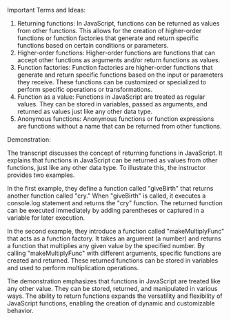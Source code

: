 Important Terms and Ideas:

1. Returning functions: In JavaScript, functions can be returned as values from other functions. This allows for the creation of higher-order functions or function factories that generate and return specific functions based on certain conditions or parameters.
2. Higher-order functions: Higher-order functions are functions that can accept other functions as arguments and/or return functions as values.
3. Function factories: Function factories are higher-order functions that generate and return specific functions based on the input or parameters they receive. These functions can be customized or specialized to perform specific operations or transformations.
4. Function as a value: Functions in JavaScript are treated as regular values. They can be stored in variables, passed as arguments, and returned as values just like any other data type.
5. Anonymous functions: Anonymous functions or function expressions are functions without a name that can be returned from other functions.

Demonstration:

The transcript discusses the concept of returning functions in JavaScript. It explains that functions in JavaScript can be returned as values from other functions, just like any other data type. To illustrate this, the instructor provides two examples.

In the first example, they define a function called "giveBirth" that returns another function called "cry." When "giveBirth" is called, it executes a console.log statement and returns the "cry" function. The returned function can be executed immediately by adding parentheses or captured in a variable for later execution.

In the second example, they introduce a function called "makeMultiplyFunc" that acts as a function factory. It takes an argument (a number) and returns a function that multiplies any given value by the specified number. By calling "makeMultiplyFunc" with different arguments, specific functions are created and returned. These returned functions can be stored in variables and used to perform multiplication operations.

The demonstration emphasizes that functions in JavaScript are treated like any other value. They can be stored, returned, and manipulated in various ways. The ability to return functions expands the versatility and flexibility of JavaScript functions, enabling the creation of dynamic and customizable behavior.